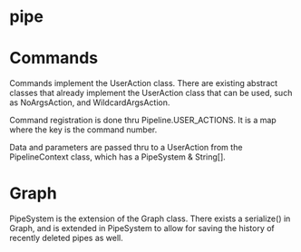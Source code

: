 # pipe

# Commands
Commands implement the UserAction class. There are existing abstract classes that already implement the UserAction class that can be used, such as NoArgsAction, and WildcardArgsAction.

Command registration is done thru Pipeline.USER_ACTIONS. It is a map where the key is the command number.

Data and parameters are passed thru to a UserAction from the PipelineContext class, which has a PipeSystem & String[].

# Graph

PipeSystem is the extension of the Graph class. There exists a serialize() in Graph, and is extended in PipeSystem to allow for saving the history of recently deleted pipes as well.


